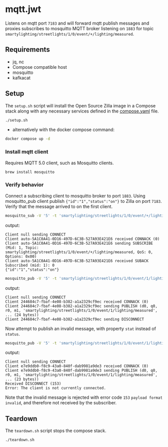# mqtt.jwt

Listens on mqtt port `7183` and will forward mqtt publish messages and proxies subscribes to mosquitto MQTT broker listening on `1883` for topic `smartylighting/streetlights/1/0/event/+/lighting/measured`.

## Requirements

- jq, nc
- Compose compatible host
- mosquitto
- kafkacat

## Setup

The `setup.sh` script will install the Open Source Zilla image in a Compose stack along with any necessary services defined in the [compose.yaml](compose.yaml) file.

```bash
./setup.sh
```

- alternatively with the docker compose command:

```bash
docker compose up -d
```

### Install mqtt client

Requires MQTT 5.0 client, such as Mosquitto clients.

```bash
brew install mosquitto
```

### Verify behavior

Connect a subscribing client to mosquitto broker to port `1883`. Using mosquitto_pub client publish `{"id":"1","status":"on"}` to Zilla on port `7183`. Verify that the message arrived to on the first client.
```bash
mosquitto_sub -V '5' -t 'smartylighting/streetlights/1/0/event/+/lighting/measured' -d
```

output:

```
Client null sending CONNECT
Client auto-5A1C0A41-0D16-497D-6C3B-527A93E421E6 received CONNACK (0)
Client auto-5A1C0A41-0D16-497D-6C3B-527A93E421E6 sending SUBSCRIBE (Mid: 1, Topic: smartylighting/streetlights/1/0/event/+/lighting/measured, QoS: 0, Options: 0x00)
Client auto-5A1C0A41-0D16-497D-6C3B-527A93E421E6 received SUBACK
Subscribed (mid: 1): 0
{"id":"1","status":"on"}
```

```bash
mosquitto_pub -V '5' -t 'smartylighting/streetlights/1/0/event/1/lighting/measured' -m '{"id":"1","status":"on"}' -d -p 7183
```

output:

```
Client null sending CONNECT
Client 244684c7-fbaf-4e08-b382-a1a2329cf9ec received CONNACK (0)
Client 244684c7-fbaf-4e08-b382-a1a2329cf9ec sending PUBLISH (d0, q0, r0, m1, 'smartylighting/streetlights/1/0/event/1/lighting/measured', ... (24 bytes))
Client 244684c7-fbaf-4e08-b382-a1a2329cf9ec sending DISCONNECT
```

Now attempt to publish an invalid message, with property `stat` instead of `status`.

```bash
mosquitto_pub -V '5' -t 'smartylighting/streetlights/1/0/event/1/lighting/measured' -m '{"id":"1","stat":"off"}' -d -p 7183 --repeat 2 --repeat-delay 3
```

output:

```
Client null sending CONNECT
Client e7e9ddb0-f8c9-43a0-840f-dab9981a9de3 received CONNACK (0)
Client e7e9ddb0-f8c9-43a0-840f-dab9981a9de3 sending PUBLISH (d0, q0, r0, m1, 'smartylighting/streetlights/1/0/event/1/lighting/measured', ... (23 bytes))
Received DISCONNECT (153)
Error: The client is not currently connected.
```

Note that the invalid message is rejected with error code `153` `payload format invalid`, and therefore not received by the subscriber.

## Teardown

The `teardown.sh` script stops the compose stack.

```bash
./teardown.sh

```

